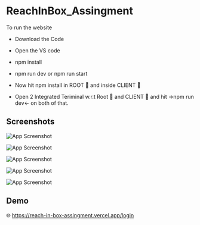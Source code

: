 
# ReachInBox_Assingment

To run the website

- Download the Code
- Open the VS code
- npm install
- npm run dev or npm run start


- Now hit npm install in ROOT 📁 and inside CLIENT 📁
- Open 2 Integrated Teriminal w.r.t Root 📁 and CLIENT 📁 and hit →npm run dev← on both of that.






## Screenshots

![App Screenshot](https://i.postimg.cc/mknMQMpH/Screenshot-2024-08-13-at-10-02-57-PM.png)

![App Screenshot](https://i.postimg.cc/ZYvrSsW-P/Screenshot-2024-08-13-at-10-03-27-PM.png)

![App Screenshot](https://i.postimg.cc/ZnLYmhpK/Screenshot-2024-08-13-at-10-03-44-PM.png)

![App Screenshot](https://i.postimg.cc/vZrhdqS2/Screenshot-2024-08-13-at-10-04-26-PM.png)

![App Screenshot](https://i.postimg.cc/6QsQCzWK/Screenshot-2024-08-13-at-10-04-08-PM.png)
## Demo

🌐 https://reach-in-box-assingment.vercel.app/login

